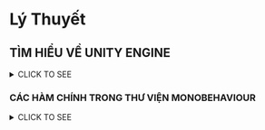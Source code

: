 # Lý Thuyết

## TÌM HIỂU VỀ UNITY ENGINE

<details><summary>CLICK TO SEE</summary>
###	Các thành phần trong Unity Editor
<body >
<p><img src="https://images.viblo.asia/a8b99650-c3fd-43f2-939b-fc8f0fa8fa19.png" alt="" data-src="https://images.viblo.asia/a8b99650-c3fd-43f2-939b-fc8f0fa8fa19.png" data-zoom-src="https://images.viblo.asia/full/a8b99650-c3fd-43f2-939b-fc8f0fa8fa19.png" srcset="https://images.viblo.asia/retina/a8b99650-c3fd-43f2-939b-fc8f0fa8fa19.png 2x"></p>
<h3>1.Cửa sổ Sences</h3>
<ul>
<li>Phần này phần hiển thị các đối tượng trong scenes một cách trực quan, có thể lựa chọn các đối tượng, kéo thả, phóng to, thu nhỏ, xoay các đối tượng ...</li>
<li>Phần này có để thiết lập một số thông số như hiển thị ánh sáng, âm anh, cách nhìn 2D hay 3D ...
-Khung nhìn Scene là nơi bố trí các Game Object như cây cối, cảnh quan, enemy, player, camera, … trong game. Sự bố trí hoạt cảnh là một trong những chức năng quan trọng nhất của Unity.</li>
</ul>
<h3>2.Cửa sổ Hierarchy</h3>
<ul>
<li>Tab hierarchy là nơi hiển thị các Game Object trong Sences hiện hành. Khi các đối tượng được thêm hoặc xóa trong Sences, tương ứng với các đối tượng đó trong cửa sổ Hierarchy.</li>
<li>Tương tự trong tab Project, Hierarchy cũng có một thanh tìm kiếm giúp quản lý và thao tác với các Game Object hiệu quả hơn đặc biệt là với các dự án lớn.</li>
</ul>
<h3>3.	Cửa sổ Game</h3>
<ul>
<li>Đây là mạn hình demo Game, là góc nhìn từ camera trong game.</li>
<li>Thanh công cụ trong cửa sổ game cung cấp các tùy chỉnh về độ phân giải man hình,        thông số (stats), gizmos, tùy chọn bật tắt các component...</li>
</ul>
<h3>4.	Cửa sổ Project</h3>
<ul>
<li>Đây là cưa sổ explorer của Unity, hiển thị thông tin của tất cả các tài nguyên (Assets) trong game của bạn.</li>
<li>Cột bên trái hiển thị assets và các mục yêu thích dưới dạng cây thư mục tương tự như Windows Explorer. Khi click vào một nhánh trên cây thư mục thì toàn bộ nội dung của nhánh đó sẽ được hiển thị ở khung bên phải. Ta có thể tạo ra các thư mục mới bằng cách Right click -&gt; Create -&gt; Folder hoặc nhấn vào nút Create ở góc trên bên trái cửa sổ Project và chọn Folder. Các tài nguyên trong game cũng có thể được tạo ra bằng cách này.</li>
<li>Phía trên cây thư mục là mục Favorites, giúp chúng ta truy cập nhanh vào những tài nguyên thường sử dụng. Chúng ta có thể đưa các tài nguyên vào Favorites bằng thao tác kéo thả.</li>
<li>Đường dẫn của thư mục tài nguyên hiện tại. Chúng ta có thể dễ dàng tiếp cận các thư mục con hoặc thư mục gốc bằng cách click chuột vào mũi tên hoặc tên thư mục.</li>
</ul>
<h3>5.	Cửa sổ Inspector</h3>
<ul>
<li>Cửa sổ Inspector hiển thị chi tiết các thông tin về Game Object đang làm việc, kể cả những component được đính kèm và thuộc tính của nó. Bạn có thể điều chỉnh, thiết lập mọi thông số và chức năng của Game Object thông qua cửa sổ Inspector.</li>
<li>Mọi thuộc tính thể hiện trong Inspector đều có thể dễ dàng tuỳ chỉnh trực tiếp mà không cần thông qua một kịch bản định trước. Tuy nhiên Scripting API cung cấp một số lượng nhiều và đầy đủ hơn do giao diện Inspector là có giới hạn.</li>
<li>Các thiết lập của từng component được đặt trong menu. Các bạn có thể click chuột phải, hoặc chọn icon hình bánh răng nhỏ để xuất hiện menu.</li>
<li>Ngoài ra Inspector cũng thể hiện mọi thông số Import Setting của asset đang làm việc như hiển thị mã nguồn của Script, các thông số animation, …</li>
</ul>
<h2>II.	 Các khái niệm cơ bản trong unity</h2>
<h3>1.	GameObject</h3>
<p>Một đối tượng cụ thể trong game gọi là một game object, có thể là nhân vật, đồ vật nào đó.
Ví dụ: cây cối, xe cộ, nhà cửa, người...</p>
<h3>2.	Component</h3>
<p>Một GameObject sẽ có nhiều thành phần cấu tạo nên nó như là hình ảnh (sprite render), tập hợp các hành động (animator), thành phần xử lý va chạm (collision), tính toán vật lý (physical), mã điều khiển (script), các thành phần khác... mỗi thứ như vậy gọi là một component của GameObject.</p>
<h3>3. Sprite</h3>
<p>Là một hình ảnh 2D của một game object có thể là hình ảnh đầy đủ, hoặc có thể là một bộ phận nào đó.</p>
<h3>4. Animation</h3>
<p>Là tập một hình ảnh động dựa trên sự thay đổi liên tục của nhiều sprite khác nhau.</p>
<h3>5. Key Frame</h3>
<p>Key Frame hay Frame là một trạng thái của một animation. Có thể được tạo nên từ 1 sprite hay nhiều sprite khác nhau.</p>
<h3>6. Prefabs</h3>
<p>Là một khái niệm trong Unity, dùng để sử dụng lại các đối tượng giống nhau có trong game mà chỉ cần khởi tạo lại các giá trị vị trí, tỉ lệ biến dạng và góc quay từ môt đối tượng ban đầu.
Ví dụ: Các đối tượng là đồng tiên trong game Mario đều có xử lý giống nhau, nên ta chỉ việc tạo ra một đối tượng ban đầu, các đồng tiền còn lại sẽ sử dụng prefabs. Hoặc khi ta lát gạch cho một cái nền nhà, các viên gạch cũng được sử dụng là prefabs.</p>
<h3>7. Sounds</h3>
<p>Âm thanh trong game.</p>
<h3>8. Script</h3>
<p>Script là tập tin chứa các đoạn mã nguồn, dùng để khởi tạo và xử lý các đối tượng trong game.
Trong Unity có thể dùng C#, Java Script, BOO để lập trình Script.</p>
<h3>9. Scenes</h3>
<p>Quản lý tất cả các đối tượng trong một màn chơi của game.</p>
<h3>10. Assets</h3>
<p>Bao gồm tất cả những gì phục vụ cho dự án game như sprite, animation, sound, script, scenes…</p>
<h3>11. Camera</h3>
<p>Là một game object đặc biệt trong scene, dùng để xác định tầm nhìn, quansát các đối tượng khác trong game.</p>
<h3>12. Transform</h3>
<p>Là 3 phép biến đổi tịnh tiến, quay theo các trục, và phóng to thu nhỏ một đối tượng</p>
</details>

### CÁC HÀM CHÍNH TRONG THƯ VIỆN MONOBEHAVIOUR
<details><summary>CLICK TO SEE</summary>
<body class="post-template-default single single-post postid-610 single-format-standard wp-custom-logo">
<h4><span id="Mo_dau">Mở đầu</span></h4>



<ul><li>Trước tiên để tìm hiểu về các hàm được cung cấp sẵn, mình sẽ đưa ra sơ đồ tổng quát của <em>Unity3D Documentation</em> sau.</li><li>Mặc định trong bài viết các gameObjects được <span class="ph_keyword">active</span> cùng một lúc nhé</li></ul>



<div class="wp-block-image"><figure class="aligncenter"><img src="https://docs.unity3d.com/uploads/Main/monobehaviour_flowchart.svg" alt="monobehaviour_flowchart."><figcaption>Monobehaviour Flowchart (Unity3D Documents)</figcaption></figure></div>



<h2><span id="I_Initialization">I. Initialization</span></h2>



<p>Như chúng ta thấy ở bảng trên, <span class="ph_keyword">Awake</span>, <span class="ph_keyword">OnEnable</span> và <span class="ph_keyword">Start</span> nằm cùng một phần gọi là <span class="ph_keyword">Initialization</span> nhưng công dụng của chúng khác nhau như thế nào?, và chúng được gọi khi nào trong vòng đời của MonoBehaviour?</p>



<ul><li><strong>Awake<em>: </em></strong>các hàm <span class="ph_keyword">Awake</span> đều được gọi trước <strong>TẤT CẢ</strong> các hàm <span class="ph_keyword">Start</span> của các <em>MonoBehaviour </em>có trong Scene (được enable cùng lúc) hay gọi ngay sau khi gameObject đó được sinh ra bằng hàm <span class="ph_keyword">Instantiate()</span>.</li></ul>



<p><span class="ph_keyword">Awake</span> chỉ được gọi một lần duy nhất trong vòng đời của một <em>MonoBehaviour</em></p>



<ul><li><strong>OnEnable<em>:</em></strong> hàm này được gọi khi một gameObject được đổi trạng thái từ <em>deactive -&gt; active</em> hoặc khi enable <span class="ph_keyword">Component</span> và được gọi lần đầu tiên ngay sau hàm <span class="ph_keyword">Awake</span> của nó.</li></ul>



<p class="ph_question">“Vậy nếu có 2 gameObjects A và B thì thứ tự gọi có phải là Awake A -&gt; Awake B -&gt; OnEnable A -&gt; OnEnable B?”</p>



<p>Không, vào lúc active lần đầu tiên, thứ tự gọi như sau: </p>



<div class="wp-block-image"><figure class="aligncenter size-large"><img loading="lazy" width="677" height="186" src="https://phuongne.com/wp-content/uploads/2020/04/image.png" alt="awake-onenable" class="wp-image-684" srcset="https://phuongne.com/wp-content/uploads/2020/04/image.png 677w, https://phuongne.com/wp-content/uploads/2020/04/image-300x82.png 300w" sizes="(max-width: 677px) 100vw, 677px"><figcaption>Thứ tự gọi của Awake() và OnEnable() của 2 gameObjects bất kỳ</figcaption></figure></div>



<p class="ph_question">“Sao Awake của B gọi trước Awake của A vậy?”</p>



<p>Thứ tự gọi <span class="ph_keyword">Awake</span> trong Unity là random.</p>



<ul><li><strong>Start<em>:</em></strong> hàm <span class="ph_keyword">Start()</span> được gọi sau <span class="ph_keyword">OnEnable</span>, trước khi các frames bắt đầu chạy hay trước các hàm <span class="ph_keyword">Update</span>. Cũng như <span class="ph_keyword">Awake</span>, nó chỉ được gọi một lần duy nhất.</li></ul>



<p class="ph_question">“Hàm Start còn có gì khác so với Awake nữa không?”</p>



<p>Có một điểm đặc biệt của hàm <span class="ph_keyword">Awake</span>, đó là nó sẽ được gọi kể cả khi script KHÔNG được enable (xem ảnh dưới), trong khi <span class="ph_keyword">Start</span> thì sẽ không được gọi. Tuy nhiên trong trường hợp <span class="ph_keyword">GameObject</span> deactive thì không có hàm nào được gọi.</p>



<div class="wp-block-image"><figure class="aligncenter size-large"><img loading="lazy" width="562" height="52" src="https://phuongne.com/wp-content/uploads/2020/04/image-3.png" alt="checkbox disable enable monobehaviour" class="wp-image-696" srcset="https://phuongne.com/wp-content/uploads/2020/04/image-3.png 562w, https://phuongne.com/wp-content/uploads/2020/04/image-3-300x28.png 300w" sizes="(max-width: 562px) 100vw, 562px"><figcaption>Checkbox enable-disable script</figcaption></figure></div>



<p>Như vậy, các hàm thuộc loại <span class="ph_keyword">Initialization</span> thường được sử dụng để khởi tạo các giá trị có sẵn hoặc cache các components (<span class="ph_keyword">GetComponent</span>), trong đó chỉ có <span class="ph_keyword">OnEnable()</span> có thể được gọi nhiều lần</p>



<h2><span id="II_Game_Logic">II. Game Logic</span></h2>



<p>Ở phần này mình sẽ không đề cập về <strong>Internal Animation Update</strong>, ta chỉ quan tâm đến phần này khi sử dụng <span class="ph_keyword">StateMachineBehaviour</span>. <br>Đại loại nếu <span class="ph_keyword">MonoBehaviour</span> được gắn vào vào các GameObject thì <span class="ph_keyword">StateMachineBehaviour</span> sẽ được gắn vào các animation state và cũng có các hàm tương tự để xử lý</p>



<ul><li><strong>Update<em>:</em></strong> chắc hẳn hàm này đã quá quen thuộc khi chúng ta mới bắt đầu sử dụng Unity engine, <span class="ph_keyword">Update</span> được gọi mỗi lần vào mỗi frame và được xem như hàm xử lý chính của vòng lặp game.</li></ul>



<ul><li><strong>LateUpdate<em>:</em></strong> <span class="ph_keyword">LateUpdate()</span> được gọi như <span class="ph_keyword">Update</span>, mỗi frame một lần, điểm khác biệt duy nhất là nó được gọi sau khi các hàm <span class="ph_keyword">Update</span> của tất cả các <span class="ph_keyword">MonoBehaviour</span> đã được thực thi xong.</li></ul>



<p>Một chức năng kinh điển của hàm này là khi sử dụng camera follow theo player, sau khi vị trí cũng như rotation của player đã được tính toán hoàn tất trong <span class="ph_keyword">Update</span>, thì ta sẽ <span class="ph_keyword">LateUpdate</span> vị trí và góc xoay của camera theo player, đảm bảo được độ chính xác cao.</p>



<p><em>yield Null, WaitForSeconds, WWW, StartCoroutine</em>,… được thực thi tiếp khi sử dụng ở phần <span class="ph_keyword">Coroutine</span>, có thể đọc bài <a rel="noreferrer noopener" href="https://phuongne.com/coroutine-va-threads/" target="_blank">Coroutine trong Unity là gì?</a> để tham khảo thêm.</p>



<h2><span id="III_Physics">III. Physics</span></h2>



<ul><li><strong>FixedUpdate</strong>: Hàm này được gọi không phụ thuộc vào vòng lặp chính của game mà gọi theo vòng lặp của vật lý trong game, thường nó được gọi cố định vào mỗi 0.02s theo mặc định của project setting, con số này gọi là <span class="ph_keyword">Fixed Timestep</span> hay <span class="ph_keyword">fixedDeltaTime</span>.</li></ul>



<div class="wp-block-image"><figure class="aligncenter size-large"><img loading="lazy" width="439" height="189" src="https://phuongne.com/wp-content/uploads/2020/04/image-2.png" alt="" class="wp-image-694" srcset="https://phuongne.com/wp-content/uploads/2020/04/image-2.png 439w, https://phuongne.com/wp-content/uploads/2020/04/image-2-300x129.png 300w" sizes="(max-width: 439px) 100vw, 439px"><figcaption>Điều chỉnh Fixed Timestep trong Project Settings</figcaption></figure></div>



<p>Vì vậy <span class="ph_keyword">FixedUpdate</span> có thể được gọi nhiều hơn một lần hoặc không gọi trong 1 frame tùy theo FPS của game</p>



<ul><li><strong>Internal Physics Update:</strong> Đây là vùng xử lý chính của <span class="ph_keyword">Physics System</span> trong unity được xử lý riêng mà chúng ta không can thiệp, với một số chức năng sẵn có như áp trọng lực, trigger các hàm va chạm, di chuyển các vật thể sử dụng vật lý (rigidbody, joints,…)</li></ul>



<p>Vùng này được thực thi sau <span class="ph_keyword">FixedUpdate</span>, vì vậy các xử lý liên quan tới vật lý thì chúng ta nên đặt ở trong <span class="ph_keyword">FixedUpdate</span> thay vì <span class="ph_keyword">Update</span> để <span class="ph_keyword">Physics System</span> của Unity có thể cập nhật vị trí và xét va chạm kịp thời.</p>



<p>Mình đã nói qua vấn đề lỗi này ở bài <a rel="noreferrer noopener" href="https://phuongne.com/rigidbody-rigidbody2d/" target="_blank">Tui không hiểu gì về Rigidbody</a>.</p>



<h2><span id="IV_Decommissioning">IV. Decommissioning</span></h2>



<ul><li><strong>OnApplicationQuit</strong>: cái tên cũng nói lên được công dụng của hàm này rồi, nó sẽ được gọi trước khi thoát game (hoặc tắt <span class="ph_keyword">Play mode</span> trong <span class="ph_keyword">Unity Editor</span>)</li></ul>



<ul><li><strong>OnDisable:</strong> hàm này tương ứng với <span class="ph_keyword">OnEnable</span> mà mình đã đề cập ở trên, có thể được gọi nhiều lần nếu GameObject <span class="ph_keyword">active-deactive</span> nhiều lần (hoặc <span class="ph_keyword">enable-disable</span> Component gắn vào GameObject)</li></ul>



<ul><li><strong>OnDestroy:</strong> cuối cùng là <span class="ph_keyword">OnDestroy</span>, hàm này sẽ được gọi ở cuối frame, đồng nghĩa với việc khi xóa một <span class="ph_keyword">GameObject</span> trong scene (bằng script hoặc các sự kiện như thoát game, chuyển scene,…) hay sử dụng hàm <strong>Destroy(gameObject)</strong>, nó sẽ không xóa ngay lập tức mà phải đến cuối frame đó nó mới được dọn dẹp.</li></ul>



<p>Để dọn dẹp một <span class="ph_keyword">GameObject</span> ngay lập tức mà không cần delay tới cuối frame, có thể sử dụng <span class="ph_keyword">DestroyImmediate</span>, tuy nhiên Unity khuyến cáo là chỉ nên sử dụng khi debug và không nên sử dụng trong game.</p>
</details>
